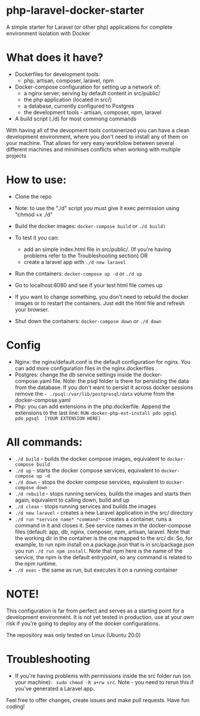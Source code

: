 # php-laravel-docker-starter
A simple starter for Laravel (or other php) applications for complete environment isolation with Docker

# What does it have?
- Dockerfiles for development tools: 
  - php, artisan, composer, laravel, npm
- Docker-compose configuration for setting up a network of:
  - a nginx server, serving by default content in src/public/
  - the php application (located in src/)
  - a database, currently configured to Postgres
  - the development tools - artisan, composer, npm, laravel
 - A build script (./d) for most commong commands

With having all of the devopment tools containerized you can have a clean development environment, where you don't need to install any of them on your machine. That allows for very easy workfolow between several different machines and minimises conflicts when working with multiple projects

# How to use:
- Clone the repo
- Note: to use the "./d" script you must give it exec permission using "chmod +x ./d"
- Build the docker images:
  `docker-compose build`  or `./d build)`
- To test it you can:
    - add an simple index.html file in src/public/. 
    (If you're having problems refer to the Troubleshooting section)
        OR
    - create a laravel app with `./d new laravel`

- Run the containers:
    `docker-compose up -d` or `./d up`
- Go to localhost:8080 and see if your test html file comes up
- If you want to change something, you don't need to rebuild the docker images or to restart the containers. Just edit the html file and refresh your browser.
- Shut down the containers:
  `docker-compose down` or `./d down`
  
# Config
- Nginx: the nginx/default.conf is the default configuration for nginx. You can add more configuration files in the nginx.dockerfiles
- Postgres: change the db service settings inside the docker-compose.yaml file. Note: the psql folder is there for persisting the data from the database. If you don't want to persist it across docker sessions remove the `- ./psql:/var/lib/postgresql/data` volume from the docker-compose.yaml
- Php: you can add extensions in the php.dockerfile. Append the extensions to the last line: `RUN docker-php-ext-install pdo pgsql pdo_pgsql  [YOUR EXTENSION HERE]`

# All commands:
- `./d build` - builds the docker compose images, equivalent to `docker-compose build`
- `./d up` - starts the docker compose services, equivalent to `docker-compose up -d`
- `./d down` - stops the docker compose services, equivalent to `docker-compose down`
- `./d rebuild` - stops running services, builds the images and starts then again, equivalent to calling down, build and up
- `./d clean` - stops running services and builds the images
- `./d new laravel` - creates a new Laravel application in the src/ directory
- `./d run *service name* *command*` - creates a container, runs a command in it and closes it. See service names in the docker-compose files (default: app, db, nginx, composer, npm, artisan, laravel. Note that the working dir in the container is the one mapped to the src/ dir. So, for example, to run npm install on a package.json that is in src/package.json you run `./d run npm install`. Note that npm here is the name of the service, the npm is the default entrypoint, so any command is related to the npm runtime.  
- `./d exec` - the same as run, but executes it on a running container


# NOTE!
This configuration is far from perfect and serves as a starting point for a development environment. It is not yet tested in production, use at your own risk if you're going to deploy any of the docker configurations.

The repository was only tested on Linux (Ubuntu 20.0)

# Troubleshooting
- If you're having problems with permissions inside the src folder run (on your machine):
 ` sudo chmod -R a+rw src`. Note - you need to rerun this if you've generated a Laravel app.

Feel free to offer changes, create issues and make pull requests.
Have fun coding!
